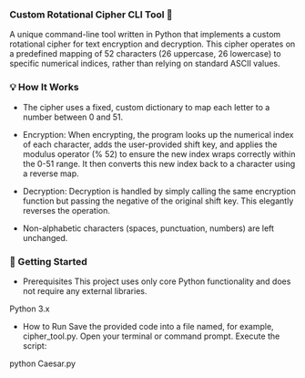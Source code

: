 ### Custom Rotational Cipher CLI Tool 🔐
A unique command-line tool written in Python that implements a custom rotational cipher for text encryption and decryption. This cipher operates on a predefined mapping of 52 characters (26 uppercase, 26 lowercase) to specific numerical indices, rather than relying on standard ASCII values.

### 💡 How It Works
- The cipher uses a fixed, custom dictionary to map each letter to a number between 0 and 51.

- Encryption: When encrypting, the program looks up the numerical index of each character, adds the user-provided shift key, and applies the modulus operator (% 52) to ensure the new index wraps correctly within the 0-51 range. It then converts this new index back to a character using a reverse map.

- Decryption: Decryption is handled by simply calling the same encryption function but passing the negative of the original shift key. This elegantly reverses the operation.

- Non-alphabetic characters (spaces, punctuation, numbers) are left unchanged.

### 🚀 Getting Started
- Prerequisites
This project uses only core Python functionality and does not require any external libraries.

Python 3.x

- How to Run
Save the provided code into a file named, for example, cipher_tool.py.
Open your terminal or command prompt.
Execute the script:

python Caesar.py